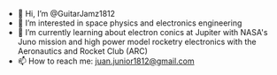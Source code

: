 - 👋 Hi, I’m @GuitarJamz1812
- 👀 I’m interested in space physics and electronics engineering
- 🌱 I’m currently learning about electron conics at Jupiter with NASA's Juno mission and high power model rocketry electronics with the Aeronautics and Rocket Club (ARC)
- 📫 How to reach me: juan.junior1812@gmail.com

<!---
GuitarJamz1812/GuitarJamz1812 is a ✨ special ✨ repository because its `README.md` (this file) appears on your GitHub profile.
You can click the Preview link to take a look at your changes.
--->
